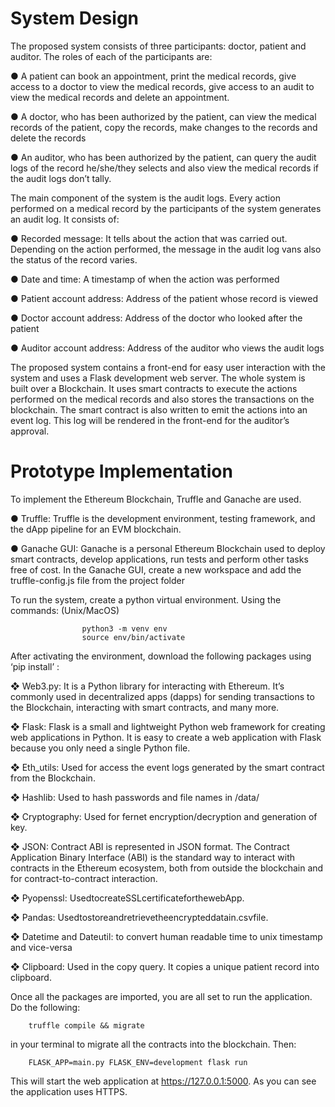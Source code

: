 # System Design 

The proposed system consists of three participants: doctor, patient and auditor. The roles of each of the participants are:

● A patient can book an appointment, print the medical records, give access to a doctor to view the medical records, give access to an audit to view the medical records and delete an appointment.

● A doctor, who has been authorized by the patient, can view the medical records of the patient, copy the records, make changes to the records and delete the records

● An auditor, who has been authorized by the patient, can query the audit logs of the record he/she/they selects and also view the medical records if the audit logs don’t tally.


The main component of the system is the audit logs. Every action performed on a medical record by the participants of the system generates an audit log. It consists of:

● Recorded message: It tells about the action that was carried out. Depending on the action performed, the message in the audit log vans also the status of the record varies.

● Date and time: A timestamp of when the action was performed

● Patient account address: Address of the patient whose record is viewed

● Doctor account address: Address of the doctor who looked after the patient

● Auditor account address: Address of the auditor who views the audit logs

The proposed system contains a front-end for easy user interaction with the system and uses a Flask development web server. The whole system is built over a Blockchain. It uses smart contracts to execute the actions performed on the medical records and also stores the transactions on the blockchain. The smart contract is also written to emit the actions into an event log. This log will be rendered in the front-end for the auditor’s approval.

# Prototype Implementation
To implement the Ethereum Blockchain, Truffle and Ganache are used.

● Truffle: Truffle is the development environment, testing framework, and the dApp pipeline for an
EVM blockchain.

● Ganache GUI: Ganache is a personal Ethereum Blockchain used to deploy smart contracts, develop applications, run tests and perform other tasks free of cost.
In the Ganache GUI, create a new workspace and add the truffle-config.js file from the project folder

To run the system, create a python virtual environment. Using the commands: (Unix/MacOS)  
                    
                    python3 -m venv env
                    source env/bin/activate
                    
After activating the environment, download the following packages using ‘pip install’ :

❖ Web3.py: It is a Python library for interacting with Ethereum. It’s commonly used in decentralized apps (dapps) for sending transactions to the Blockchain, interacting with smart contracts, and many more.

❖ Flask: Flask is a small and lightweight Python web framework for creating web applications in Python. It is easy to create a web application with Flask because you only need a single Python file.

❖ Eth_utils: Used for access the event logs generated by the smart contract from the Blockchain.

❖ Hashlib: Used to hash passwords and file names in /data/

❖ Cryptography: Used for fernet encryption/decryption and generation of key.  

❖ JSON: Contract ABI is represented in JSON format. The Contract Application Binary Interface (ABI) is the standard way to interact with contracts in the Ethereum ecosystem, both from outside the blockchain and for contract-to-contract interaction.

❖ Pyopenssl: UsedtocreateSSLcertificateforthewebApp.

❖ Pandas: Usedtostoreandretrievetheencrypteddatain.csvfile.

❖ Datetime and Dateutil: to convert human readable time to unix timestamp and vice-versa

❖ Clipboard: Used in the copy query. It copies a unique patient record into clipboard.

Once all the packages are imported, you are all set to run the application. Do the following:

        truffle compile && migrate
in your terminal to migrate all the contracts into the blockchain. 
Then: 
              
        FLASK_APP=main.py FLASK_ENV=development flask run
This will start the web application at https://127.0.0.1:5000. As you can see the application uses HTTPS.
